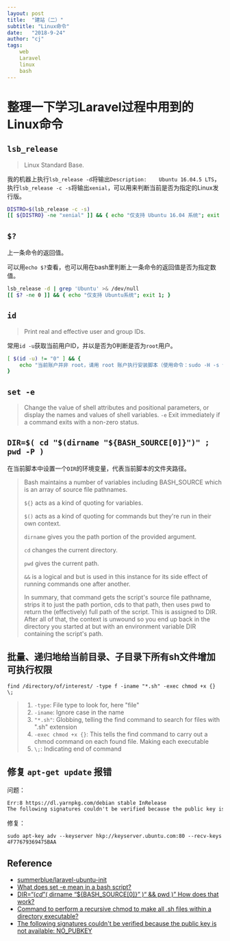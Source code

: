 ```yaml
---
layout: post
title:  "建站（二）"
subtitle: "Linux命令"
date:   "2018-9-24" 
author: "cj"
tags:
    web
    Laravel
    linux
    bash
---
```



# 整理一下学习Laravel过程中用到的Linux命令

## `lsb_release`

> Linux Standard Base.

我的机器上执行`lsb_release -d`将输出`Description:    Ubuntu 16.04.5 LTS`，执行`lsb_release -c -s`将输出`xenial`，可以用来判断当前是否为指定的Linux发行版。

```bash
DISTRO=$(lsb_release -c -s)
[[ ${DISTRO} -ne "xenial" ]] && { echo "仅支持 Ubuntu 16.04 系统"; exit 1; }
```

## `$?`

上一条命令的返回值。

可以用`echo $?`查看，也可以用在bash里判断上一条命令的返回值是否为指定数值。

```bash
lsb_release -d | grep 'Ubuntu' >& /dev/null
[[ $? -ne 0 ]] && { echo "仅支持 Ubuntu系统"; exit 1; }
```

## `id`

> Print real and effective user and group IDs.

常用`id -u`获取当前用户ID，并以是否为0判断是否为`root`用户。

```bash
[ $(id -u) != "0" ] && {
    echo "当前账户并非 root，请用 root 账户执行安装脚本（使用命令：sudo -H -s 切换为 root）"
}
```

## `set -e`

 > Change the value of shell attributes and positional parameters, or display the names and values of shell variables.
 > `-e`  Exit immediately if a command exits with a non-zero status.

## `DIR=$( cd "$(dirname "${BASH_SOURCE[0]}")" ; pwd -P )`

在当前脚本中设置一个`DIR`的环境变量，代表当前脚本的文件夹路径。

> Bash maintains a number of variables including BASH_SOURCE which is an array of source file pathnames.
>
> `${}` acts as a kind of quoting for variables.
>
> `$()` acts as a kind of quoting for commands but they're run in their own context.
>
> `dirname` gives you the path portion of the provided argument.
>
> `cd` changes the current directory.
>
> `pwd` gives the current path.
>
> `&&` is a logical and but is used in this instance for its side effect of running commands one after another.
>
> In summary, that command gets the script's source file pathname, strips it to just the path portion, cds to that path, then uses pwd to return the (effectively) full path of the script. This is assigned to DIR. After all of that, the context is unwound so you end up back in the directory you started at but with an environment variable DIR containing the script's path.

## 批量、递归地给当前目录、子目录下所有sh文件增加可执行权限

`find /directory/of/interest/ -type f -iname "*.sh" -exec chmod +x {} \;`

>
>1. `-type`: File type to look for, here "file"
>2. `-iname`: Ignore case in the name
>3. `"*.sh"`: Globbing, telling the find command to search for files with ".sh" extension
>4. `-exec chmod +x {}`: This tells the find command to carry out a chmod command on each found file. Making each executable
>5. `\;`: Indicating end of command

## 修复 `apt-get update` 报错

问题：

```txt
Err:8 https://dl.yarnpkg.com/debian stable InRelease
The following signatures couldn't be verified because the public key is not available: NO_PUBKEY 4F77679369475BAA
```

修复：

`sudo apt-key adv --keyserver hkp://keyserver.ubuntu.com:80 --recv-keys 4F77679369475BAA`

## Reference

- [summerblue/laravel-ubuntu-init](https://github.com/summerblue/laravel-ubuntu-init)
- [What does set -e mean in a bash script?](https://stackoverflow.com/questions/19622198/what-does-set-e-mean-in-a-bash-script)
- [DIR=“$( cd ”$( dirname “${BASH_SOURCE[0]}” )“ && pwd )” How does that work?](https://stackoverflow.com/questions/39340169/dir-cd-dirname-bash-source0-pwd-how-does-that-work)
- [Command to perform a recursive chmod to make all .sh files within a directory executable?](https://askubuntu.com/questions/889344/command-to-perform-a-recursive-chmod-to-make-all-sh-files-within-a-directory-ex)
- [The following signatures couldn't be verified because the public key is not available: NO_PUBKEY](https://askubuntu.com/questions/943539/the-following-signatures-couldnt-be-verified-because-the-public-key-is-not-avai)